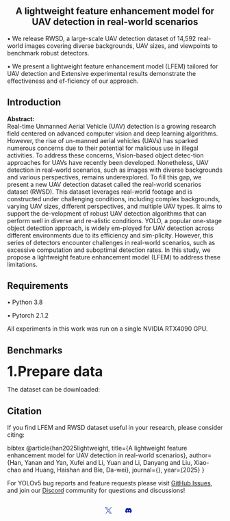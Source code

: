 

## <div align="center">A lightweight feature enhancement model for UAV detection in real-world scenarios</div>
•	We release RWSD, a large-scale UAV detection dataset of 14,592 real-world images covering diverse backgrounds, UAV sizes, and viewpoints to benchmark robust detectors.

•	We present a lightweight feature enhancement model (LFEM) tailored for UAV detection and Extensive experimental results demonstrate the effectiveness and ef-ficiency of our approach.

## <div align="left">Introduction</div>

<div style="font-weight: bold;">Abstract: </div>Real-time Unmanned Aerial Vehicle (UAV) detection is a growing research field centered on advanced computer vision and deep learning algorithms. However, the rise of un-manned aerial vehicles (UAVs) has sparked numerous concerns due to their potential for malicious use in illegal activities. To address these concerns, Vision-based object detec-tion approaches for UAVs have recently been developed. Nonetheless, UAV detection in real-world scenarios, such as images with diverse backgrounds and various perspectives, remains underexplored. To fill this gap, we present a new UAV detection dataset called the real-world scenarios dataset (RWSD). This dataset leverages real-world footage and is constructed under challenging conditions, including complex backgrounds, varying UAV sizes, different perspectives, and multiple UAV types. It aims to support the de-velopment of robust UAV detection algorithms that can perform well in diverse and re-alistic conditions. YOLO, a popular one-stage object detection approach, is widely em-ployed for UAV detection across different environments due to its efficiency and sim-plicity. However, this series of detectors encounter challenges in real-world scenarios, such as excessive computation and suboptimal detection rates. In this study, we propose a lightweight feature enhancement model (LFEM) to address these limitations.

## <div align="left">Requirements</div>
•	Python 3.8

•	Pytorch 2.1.2

All experiments in this work was run on a single NVIDIA RTX4090 GPU.
## <div align="left">Benchmarks</div>
<font size=6><b>1.Prepare data</b></font>

The dataset can be downloaded:

## <div align="left">Citation</div>
If you find LFEM and RWSD dataset useful in your research, please consider citing:

bibtex
@article{han2025lightweight,
title={A lightweight feature enhancement model for UAV detection in real-world scenarios},
author={Han, Yanan and Yan, Xufei and Li, Yuan and Li, Danyang and Liu, Xiao-chao and Huang, Haishan and Bie, Da-wei},
journal={<!-- -->},
year={2025}
}



For YOLOv5 bug reports and feature requests please visit [GitHub Issues](https://github.com/ultralytics/yolov5/issues), and join our [Discord](https://ultralytics.com/discord) community for questions and discussions!

<br>
<div align="center">
  <a href="https://github.com/ultralytics" style="text-decoration:none;">
    <img src="https://github.com/ultralytics/assets/raw/main/social/logo-social-github.png" width="3%" alt="" /></a>
  <img src="https://github.com/ultralytics/assets/raw/main/social/logo-transparent.png" width="3%" alt="" />
  <a href="https://www.linkedin.com/company/ultralytics/" style="text-decoration:none;">
    <img src="https://github.com/ultralytics/assets/raw/main/social/logo-social-linkedin.png" width="3%" alt="" /></a>
  <img src="https://github.com/ultralytics/assets/raw/main/social/logo-transparent.png" width="3%" alt="" />
  <a href="https://twitter.com/ultralytics" style="text-decoration:none;">
    <img src="https://github.com/ultralytics/assets/raw/main/social/logo-social-twitter.png" width="3%" alt="" /></a>
  <img src="https://github.com/ultralytics/assets/raw/main/social/logo-transparent.png" width="3%" alt="" />
  <a href="https://youtube.com/ultralytics" style="text-decoration:none;">
    <img src="https://github.com/ultralytics/assets/raw/main/social/logo-social-youtube.png" width="3%" alt="" /></a>
  <img src="https://github.com/ultralytics/assets/raw/main/social/logo-transparent.png" width="3%" alt="" />
  <a href="https://www.tiktok.com/@ultralytics" style="text-decoration:none;">
    <img src="https://github.com/ultralytics/assets/raw/main/social/logo-social-tiktok.png" width="3%" alt="" /></a>
  <img src="https://github.com/ultralytics/assets/raw/main/social/logo-transparent.png" width="3%" alt="" />
  <a href="https://www.instagram.com/ultralytics/" style="text-decoration:none;">
    <img src="https://github.com/ultralytics/assets/raw/main/social/logo-social-instagram.png" width="3%" alt="" /></a>
  <img src="https://github.com/ultralytics/assets/raw/main/social/logo-transparent.png" width="3%" alt="" />
  <a href="https://ultralytics.com/discord" style="text-decoration:none;">
    <img src="https://github.com/ultralytics/assets/blob/main/social/logo-social-discord.png" width="3%" alt="" /></a>
</div>

[tta]: https://docs.ultralytics.com/yolov5/tutorials/test_time_augmentation
